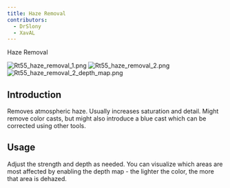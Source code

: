 ```yaml
---
title: Haze Removal
contributors:
  - DrSlony
  - XavAL
---
```


<div class="pagetitle">

Haze Removal

</div>

![](Rt55_haze_removal_1.png "Rt55_haze_removal_1.png")
![](Rt55_haze_removal_2.png "Rt55_haze_removal_2.png")
![](Rt55_haze_removal_2_depth_map.png "Rt55_haze_removal_2_depth_map.png")

## Introduction

Removes atmospheric haze. Usually increases saturation and detail. Might
remove color casts, but might also introduce a blue cast which can be
corrected using other tools.

## Usage

Adjust the strength and depth as needed. You can visualize which areas
are most affected by enabling the depth map - the lighter the color, the
more that area is dehazed.
